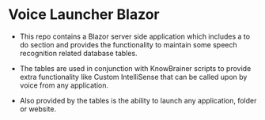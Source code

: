 # Voice Launcher Blazor

* This repo contains a Blazor server side application which includes a to do section and provides the functionality to maintain some speech recognition related database tables.

* The tables are used in conjunction with KnowBrainer scripts to provide extra functionality like Custom IntelliSense that can be called upon by voice from any application.

* Also provided by the tables is the ability to launch any application, folder or website.

  

